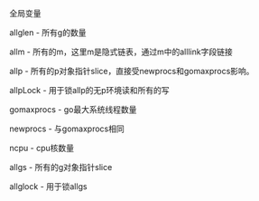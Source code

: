 全局变量

allglen - 所有g的数量

allm - 所有的m，这里m是隐式链表，通过m中的alllink字段链接

allp - 所有的p对象指针slice，直接受newprocs和gomaxprocs影响。

allpLock - 用于锁allp的无p环境读和所有的写

gomaxprocs - go最大系统线程数量

newprocs - 与gomaxprocs相同

ncpu - cpu核数量

allgs - 所有的g对象指针slice

allglock - 用于锁allgs

